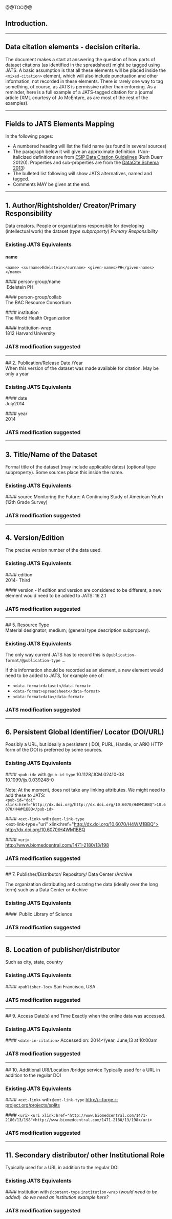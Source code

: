 
@@TOC@@

## Introduction.

---

## Data citation elements - decision criteria.

The document makes a start at answering the question of how parts of dataset citations  (as identified in the spreadsheet) might be tagged using JATS.
A basic assumption is that all these elements will be placed inside the `<mixed-citation>` element, which will also include punctuation and other information, not recorded in these elements. There is rarely one way to tag something, of course, as JATS is permissive rather than enforcing.
As a reminder, here is a full example of a JATS-tagged citation for a journal article (XML courtesy of Jo McEntyre, as are most of the rest of the examples).

---

## Fields to JATS Elements Mapping

In the following pages:
- A numbered heading will list the field name (as found in several sources)  
- The paragraph below it will give an approximate definition. (Non-italicized definitions are from [ESIP Data Citation Guidelines](http://commons.esipfed.org/node/308) (Ruth Duerr 20120). Properties and sub-properties are from the [DataCite Schema 2013](http://schema.datacite.org/meta/kernel-3/index.html))  
- The bulleted list following will show JATS alternatives, named and tagged.
- Comments MAY be given at the end.  

----

## 1. Author/Rightsholder/ Creator/Primary Responsibility
Data creators. People or organizations responsible for developing (intellectual work) the dataset (_type subproperty_) _Primary Responsibility_

### Existing JATS Equivalents  
#### name  
	<name> <surname>Edelstein</surname> <given-names>PH</given-names> </name>


#### person-group/name  
	<person-group person-group-type=”author”>
	<name> <surname>Edelstein</surname> <given-names>PH</given-names> </name>
	</person-group>

#### person-group/collab  
	<person-group person-group-type=”author”>
	<collab collab-type=”compilers”>The BAC Resource Consortium</collab> 
	</person-group>  

#### institution  
	<institution>The World Health Organization</institution>  

#### institution-wrap  
	<institution-wrap>
	<institution-id institution-id-type="Ringgold">1812</institution-id>
	<institution content-type="university">
	Harvard University</institution>
	</institution-wrap>

### JATS modification suggested

----

## 2. Publication/Release Date /Year  
When this version of the dataset was made available for citation. May be only a year

### Existing JATS Equivalents  
#### date  
	<date iso-8601-date=”2014-07”>
	<month>July</month><year>2014</year>
	</date>

#### year  
	<year iso-8601-date=”2014-07”>2014</year>

### JATS modification suggested
----

## 3. Title/Name of the Dataset
Formal title  of the dataset (may include applicable dates) (optional type subproperty). Some sources place this inside the name.

### Existing JATS Equivalents  
#### source
	<source>Monitoring the Future: A Continuing Study of American Youth (12th Grade Survey)</source>  

### JATS modification suggested
----

## 4. Version/Edition
The precise version number of the data used.

### Existing JATS Equivalents  
#### edition  
	<edition>2014- Third</edition>

#### version - If edition and version are considered to be different, a new element would need to be added to JATS:
	<version>16.2.1</version>

### JATS modification suggested
----

## 5. Resource Type  
Material designator; medium; (general type description subpropery).  
### Existing JATS Equivalents  
The only way current JATS has to record this is `@publication-format/@publication-type`
	<mixed-citation publication-type=”dataset”   publication-format=”online”>...

If this information should be recorded as an element, a new element would need to be added to JATS, for example one of:

- `<data-format>dataset</data-format>`
- `<data-format>spreadsheet</data-format>`
- `<data-format>data</data-format>`

### JATS modification suggested
----

## 6. Persistent Global Identifier/ Locator (DOI/URL)  
Possibly a URL, but ideally a persistent ( DOI, PURL, Handle, or ARK) HTTP form of the DOI is preferred by some sources.

### Existing JATS Equivalents  
#### `<pub-id>` with `@pub-id-type`
	<pub-id pub-id-type="doi">10.1128/JCM.02410-08</pub-id>
	<pub-id pub-id-type="doi">10.1099/ijs.0.039248-0</pub-id>

Note: At the moment, <pub-id> does not take any linking attributes. We might need to add these to JATS:  
	`<pub-id="doi" xlink:href="http://dx.doi.org/http://dx.doi.org/10.6070/H4WM1BBQ">10.6070/H4WM1BBQ</pub-id>`

#### `<ext-link>` with `@ext-link-type`  
	<ext-link-type="uri" xlink:href="http://dx.doi.org/10.6070/H4WM1BBQ">
	http://dx.doi.org/10.6070/H4WM1BBQ</ext-link>

#### `<uri>`  
	<uri xlink:href="http://www.biomedcentral.com/1471-2180/13/198">http://www.biomedcentral.com/1471-2180/13/198</uri>

### JATS modification suggested
----

## 7. Publisher/Distributor/ Repository/ Data Center /Archive

The organization distributing and curating the data (ideally over the long term) such as a Data Center or Archive

### Existing JATS Equivalents  
#### <publisher-name>
	<publisher-name>Public Library of Science</publisher-name>

### JATS modification suggested
----

## 8. Location of publisher/distributor  
Such as city, state, country
### Existing JATS Equivalents  
#### `<publisher-loc>`
	<publisher-loc>San Francisco, USA</publisher-loc>

### JATS modification suggested
----

## 9. Access Date(s) and Time
Exactly when the online data was accessed.

### Existing JATS Equivalents  
#### `<date-in-citation>`
	<date-in-citation iso-8601-date=”2014-06-13:10:00”>Accessed on:
	<year>2014</year, <month>June</month>,<day>13</day> at 10:00am</date-in-citation>

### JATS modification suggested
----

## 10. Additional URI/Location /bridge service
Typically used for a URL in addition to the regular DOI

### Existing JATS Equivalents  
#### `<ext-link>` with `@ext-link-type`
	<ext-link ext-link-type="uri" xlink:href="http://r-forge.r-project.org/projects/splits">
	http://r-forge.r-project.org/projects/splits</ext-link>

#### `<uri>`
	`<uri xlink:href="http://www.biomedcentral.com/1471-2180/13/198">http://www.biomedcentral.com/1471-2180/13/198</uri>`

### JATS modification suggested
----

## 11. Secondary distributor/ other Institutional Role
Typically used for a URL in addition to the regular DOI

### Existing JATS Equivalents  
#### institution with `@content-type` `institution-wrap` (*would need to be added*) 
	*do we need an institution example here?*

### JATS modification suggested
